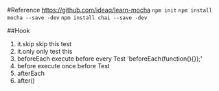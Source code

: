 #Reference
https://github.com/ideaq/learn-mocha
`npm init`
`npm install mocha --save -dev`
`npm install chai --save -dev`

##Hook
1. it.skip
  skip this test
2. it.only
  only test this
3. beforeEach
  execute before every Test
  'beforeEach(function(){});'
4. before
  execute once before Test
5. afterEach
6. after()
